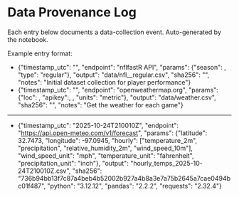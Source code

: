 # Data Provenance Log
Each entry below documents a data-collection event.
Auto-generated by the notebook.

Example entry format:
- {"timestamp_utc": "<time>", "endpoint": "nflfastR API", "params": {"season": <year>, "type": "regular"}, "output": "data/nfl_<year>_regular.csv", "sha256": "<sha256>",  "notes": "Initial dataset collection for player performance"}
- {"timestamp_utc": "<time>", "endpoint": "openweathermap.org", "params": {"loc": <loc>, "apikey":, <API Key>, "units": "metric"}, "output": "data/weather.csv", "sha256": "<sha256>",  "notes": "Get the weather for each game"}
---

- {"timestamp_utc": "2025-10-24T210010Z", "endpoint": "https://api.open-meteo.com/v1/forecast", "params": {"latitude": 32.7473, "longitude": -97.0945, "hourly": ["temperature_2m", "precipitation", "relative_humidity_2m", "wind_speed_10m"], "wind_speed_unit": "mph", "temperature_unit": "fahrenheit", "precipitation_unit": "inch"}, "output": "hourly_temps_2025-10-24T210010Z.csv", "sha256": "736b94bb13f7c87a4beb4b52002b927a4b8a3e7a75b2645a7cae0494bc01f487", "python": "3.12.12", "pandas": "2.2.2", "requests": "2.32.4"}